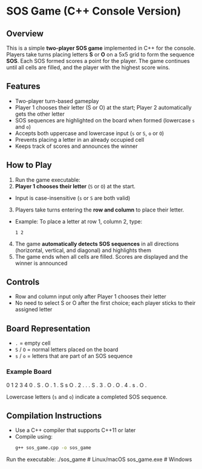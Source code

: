 # SOS Game (C++ Console Version)

## Overview

This is a simple **two-player SOS game** implemented in C++ for the console. Players take turns placing letters **S** or **O** on a 5x5 grid to form the sequence **SOS**. Each SOS formed scores a point for the player. The game continues until all cells are filled, and the player with the highest score wins.  

## Features

- Two-player turn-based gameplay
- Player 1 chooses their letter (S or O) at the start; Player 2 automatically gets the other letter
- SOS sequences are highlighted on the board when formed (lowercase `s` and `o`)
- Accepts both uppercase and lowercase input (`s` or `S`, `o` or `O`)
- Prevents placing a letter in an already occupied cell
- Keeps track of scores and announces the winner

## How to Play

1. Run the game executable:
2. **Player 1 chooses their letter** (`S` or `O`) at the start.  
- Input is case-insensitive (`s` or `S` are both valid)
3. Players take turns entering the **row and column** to place their letter.  
- Example: To place a letter at row 1, column 2, type:
  ```
  1 2
  ```
4. The game **automatically detects SOS sequences** in all directions (horizontal, vertical, and diagonal) and highlights them
5. The game ends when all cells are filled. Scores are displayed and the winner is announced

## Controls

- Row and column input only after Player 1 chooses their letter
- No need to select S or O after the first choice; each player sticks to their assigned letter

## Board Representation

- `.` = empty cell  
- `S` / `O` = normal letters placed on the board  
- `s` / `o` = letters that are part of an SOS sequence  

### Example Board

0 1 2 3 4
0 . S . O .
1 . S s O .
2 . . . S .
3 . O . O .
4 . s . O .


Lowercase letters (`s` and `o`) indicate a completed SOS sequence.

## Compilation Instructions

- Use a C++ compiler that supports C++11 or later
- Compile using:
  ```bash
  g++ sos_game.cpp -o sos_game

Run the executable:
./sos_game   # Linux/macOS
sos_game.exe # Windows
